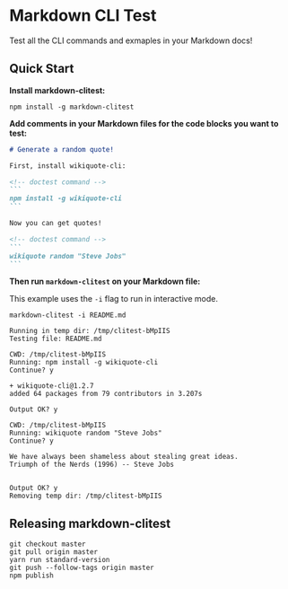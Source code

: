 # Markdown CLI Test

Test all the CLI commands and exmaples in your Markdown docs!

## Quick Start

**Install markdown-clitest:**
```console
npm install -g markdown-clitest
```

**Add comments in your Markdown files for the code blocks you want to test:**
````markdown
# Generate a random quote!

First, install wikiquote-cli:

<!-- doctest command -->
```
npm install -g wikiquote-cli
```

Now you can get quotes!

<!-- doctest command -->
```
wikiquote random "Steve Jobs"
```
````

**Then run `markdown-clitest` on your Markdown file:**

This example uses the `-i` flag to run in interactive mode.
```console
markdown-clitest -i README.md

Running in temp dir: /tmp/clitest-bMpIIS
Testing file: README.md

CWD: /tmp/clitest-bMpIIS
Running: npm install -g wikiquote-cli
Continue? y

+ wikiquote-cli@1.2.7
added 64 packages from 79 contributors in 3.207s

Output OK? y

CWD: /tmp/clitest-bMpIIS
Running: wikiquote random "Steve Jobs"
Continue? y

We have always been shameless about stealing great ideas.
Triumph of the Nerds (1996) -- Steve Jobs


Output OK? y
Removing temp dir: /tmp/clitest-bMpIIS
```

## Releasing markdown-clitest
```console
git checkout master
git pull origin master
yarn run standard-version
git push --follow-tags origin master
npm publish
```
